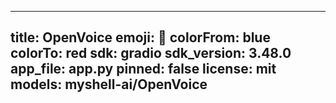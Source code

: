 ---
title: OpenVoice
emoji: 🤗
colorFrom: blue
colorTo: red
sdk: gradio
sdk_version: 3.48.0
app_file: app.py
pinned: false
license: mit
models: myshell-ai/OpenVoice
  ---
